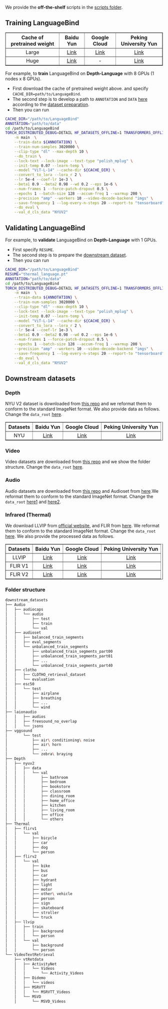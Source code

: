 We provide the **off-the-shelf** scripts in the [scripts folder](scripts).

## Training LanguageBind 


<div align="center">
<table border="1" width="100%">
    <tr align="center">
        <th>Cache of pretrained weight</th><th>Baidu Yun</th><th>Google Cloud</th><th>Peking University Yun</th>
    </tr>
    <tr align="center">
        <td>Large</td><td><a href="https://pan.baidu.com/s/1co46bkuUJXr8ePPKp1WWgA?pwd=ofm6">Link</a></td><td><a href="https://drive.google.com/drive/folders/1VQYZlqfKmCMuHffypf5F96odyMCEI87H?usp=drive_link">Link</a></td><td><a href="https://disk.pku.edu.cn:443/link/9CA764E6307790B01D2D4F7E314E8E43">Link</a></td>
    </tr>
    <tr align="center">
        <td>Huge</td><td><a href="https://pan.baidu.com/s/1QLpyXEYunoXS-oqGsvzKKA?pwd=vgo2">Link</a></td><td>-</td><td><a href="https://disk.pku.edu.cn:443/link/720A77A7DB9EFD167C5AC8E3FC4B6068">Link</a></td>
    </tr>
</table>
</div>


For example, to **train** LanguageBind on **Depth-Language** with 8 GPUs (1 nodes x 8 GPUs).
* First download the cache of pretrained weight above. and specify `CACHE_DIR=path/to/LanguageBind`.
* The second step is to develop a path to `ANNOTATION` and `DATA` [here](https://github.com/PKU-YuanGroup/LanguageBind/blob/main/data/base_datasets.py#L37) according to the [dataset preparation](https://github.com/PKU-YuanGroup/LanguageBind#-vidal-10m).
* Then you can run

```bash
CACHE_DIR="/path/to/LanguageBind"
ANNOTATION="path/to/data"
cd /path/to/LanguageBind
TORCH_DISTRIBUTED_DEBUG=DETAIL HF_DATASETS_OFFLINE=1 TRANSFORMERS_OFFLINE=1 torchrun --nnodes=1 --nproc_per_node 8 \
    -m main  \
    --train-data ${ANNOTATION} \
    --train-num-samples 3020000 \
    --clip-type "dl" --max-depth 10 \
    --do_train \
    --lock-text --lock-image --text-type "polish_mplug" \
    --init-temp 0.07 --learn-temp \
    --model "ViT-L-14" --cache-dir ${CACHE_DIR} \
    --convert_to_lora --lora_r 2 \
    --lr 5e-4 --coef-lr 1e-3 \
    --beta1 0.9 --beta2 0.98 --wd 0.2 --eps 1e-6 \
    --num-frames 1 --force-patch-dropout 0.5 \
    --epochs 1 --batch-size 128 --accum-freq 1 --warmup 200 \
    --precision "amp" --workers 10 --video-decode-backend "imgs" \
    --save-frequency 1 --log-every-n-steps 20 --report-to "tensorboard" --resume "latest" \
    --do_eval \
    --val_d_cls_data "NYUV2"
```


## Validating LanguageBind 

For example, to **validate** LanguageBind on **Depth-Language** with 1 GPUs.
* First specify ```RESUME```.
* The second step is to prepare the [downstream dataset](https://github.com/PKU-YuanGroup/LanguageBind/blob/main/TRAIN_AND_VALIDATE.md#downstream-datasets).
* Then you can run

```bash
CACHE_DIR="/path/to/LanguageBind"
RESUME="thermal_language.pt"
ANNOTATION="path/to/data"
cd /path/to/LanguageBind
TORCH_DISTRIBUTED_DEBUG=DETAIL HF_DATASETS_OFFLINE=1 TRANSFORMERS_OFFLINE=1 torchrun --nproc_per_node 1 \
    -m main  \
    --train-data ${ANNOTATION} \
    --train-num-samples 3020000 \
    --clip-type "dl" --max-depth 10 \
    --lock-text --lock-image --text-type "polish_mplug" \
    --init-temp 0.07 --learn-temp \
    --model "ViT-L-14" --cache-dir ${CACHE_DIR} \
    --convert_to_lora --lora_r 2 \
    --lr 5e-4 --coef-lr 1e-3 \
    --beta1 0.9 --beta2 0.98 --wd 0.2 --eps 1e-6 \
    --num-frames 1 --force-patch-dropout 0.5 \
    --epochs 1 --batch-size 128 --accum-freq 1 --warmup 200 \
    --precision "amp" --workers 10 --video-decode-backend "imgs" \
    --save-frequency 1 --log-every-n-steps 20 --report-to "tensorboard" --resume ${RESUME} \
    --do_eval \
    --val_d_cls_data "NYUV2"
```

## Downstream datasets

### Depth
NYU V2 dataset is downloaded from [this repo](https://github.com/TUI-NICR/nicr-scene-analysis-datasets/tree/main/nicr_scene_analysis_datasets/datasets/nyuv2) and we reformat them to conform to the standard ImageNet format. We also provide data as follows. Change the ```data_root``` [here](https://github.com/PKU-YuanGroup/LanguageBind/blob/main/data/build_datasets.py#L192).

<div align="center">
<table border="1" width="100%">
    <tr align="center">
        <th>Datasets</th><th>Baidu Yun</th><th>Google Cloud</th><th>Peking University Yun</th>
    </tr>
    <tr align="center">
        <td>NYU</td><td><a href="https://pan.baidu.com/s/1AGOG8U3F7W8AvJiEmuzs-A?pwd=1dsg">Link</a></td><td><a href="https://drive.google.com/file/d/1CltzrTBLFqLxJzpztSIN-5ZosZpXQQ6u/view?usp=sharing">Link</a></td><td><a href="https://disk.pku.edu.cn:443/link/7D7B164DEA64059793D3C3E3A65C0F64">Link</a></td>
    </tr>
</table>
</div>

### Video
Video datasets are downloaded from [this repo](https://github.com/jpthu17/HBI) and we show the folder structure. Change the ```data_root``` [here](https://github.com/PKU-YuanGroup/LanguageBind/blob/main/data/build_datasets.py#L74).

### Audio
Audio datasets are downloaded from [this repo](https://github.com/OFA-Sys/ONE-PEACE/blob/main/datasets.md#audio) and Audioset from [here](https://github.com/qiuqiangkong/audioset_tagging_cnn#1-download-dataset).We reformat them to conform to the standard ImageNet format. Change the ```data_root``` [here1](https://github.com/PKU-YuanGroup/LanguageBind/blob/main/data/build_datasets.py#L144) and [here2](https://github.com/PKU-YuanGroup/LanguageBind/blob/main/data/build_datasets.py#L159).

### Infrared (Thermal)
We download LLVIP from [official website](https://bupt-ai-cz.github.io/LLVIP/), and FLIR from [here](https://www.flir.com/oem/adas/adas-dataset-form/). We reformat them to conform to the standard ImageNet format. Change the ```data_root``` [here](https://github.com/PKU-YuanGroup/LanguageBind/blob/main/data/build_datasets.py#L24). We also provide the processed data as follows.

<div align="center">
<table border="1" width="100%">
    <tr align="center">
        <th>Datasets</th><th>Baidu Yun</th><th>Google Cloud</th><th>Peking University Yun</th>
    </tr>
    <tr align="center">
        <td>LLVIP</td><td><a href="https://pan.baidu.com/s/15HPVr016F7eO9005NDRJTg?pwd=46fh">Link</a></td><td><a href="https://drive.google.com/file/d/1RfKNR8q6dHiAHB4OlYecnkUSx-ghLuEO/view?usp=drive_link">Link</a></td><td><a href="https://disk.pku.edu.cn:443/link/30D592EA37AC7C411264801A74994376">Link</a></td>
    </tr>
    <tr align="center">
        <td>FLIR V1</td><td><a href="https://pan.baidu.com/s/1ZDSo5VPxJ4SA7wS_rNk0uQ?pwd=l491">Link</a></td><td><a href="https://drive.google.com/file/d/1CezCLJ4GUfPMFimitPfK40OV2j2Kr8t8/view?usp=drive_link">Link</a></td><td><a href="https://disk.pku.edu.cn:443/link/AD89D6ADE2CAC2407B00650870CBBDEC">Link</a></td>
    </tr>
    <tr align="center">
        <td>FLIR V2</td><td><a href="https://pan.baidu.com/s/16xdr2aQkHo3zJ4KbaTmO3Q?pwd=tj9f">Link</a></td><td><a href="https://drive.google.com/file/d/1Z2ThG5QH-9biFI2-Z8k2fBKSA6Nrees6/view?usp=drive_link">Link</a></td><td><a href="https://disk.pku.edu.cn:443/link/E06C010970B0ED51926700D2F7A21EA8">Link</a></td>
    </tr>
</table>
</div>

### Folder structure
```bash
downstream_datasets
├── Audio
│   ├── audiocaps
│   │   └── audio
│   │       ├── test
│   │       ├── train
│   │       └── val
│   ├── audioset
│   │   ├── balanced_train_segments
│   │   ├── eval_segments
│   │   └── unbalanced_train_segments
│   │       ├── unbalanced_train_segments_part00
│   │       ├── unbalanced_train_segments_part01
│   │       ├── ...
│   │       └── unbalanced_train_segments_part40
│   ├── clotho
│   │   ├── CLOTHO_retrieval_dataset
│   │   └── evaluation
│   ├── esc50
│   │   └── test
│   │       ├── airplane
│   │       ├── breathing
│   │       ├── ...
│   │       └── wind
├── laionaudio
│   │   ├── audios
│   │   ├── freesound_no_overlap
│   │   └── jsons
├── vggsound
│       └── test
│           ├── air\ conditioning\ noise
│           ├── air\ horn
│           ├── ...
│           └── zebra\ braying
├── Depth
│   ├── nyuv2
│   │   ├── data
│   │   │   └── val
│   │   │       ├── bathroom
│   │   │       ├── bedroom
│   │   │       ├── bookstore
│   │   │       ├── classroom
│   │   │       ├── dining_room
│   │   │       ├── home_office
│   │   │       ├── kitchen
│   │   │       ├── living_room
│   │   │       ├── office
│   │   │       └── others
├── Thermal
│   ├── flirv1
│   │   └── val
│   │       ├── bicycle
│   │       ├── car
│   │       ├── dog
│   │       └── person
│   ├── flirv2
│   │   └── val
│   │       ├── bike
│   │       ├── bus
│   │       ├── car
│   │       ├── hydrant
│   │       ├── light
│   │       ├── motor
│   │       ├── other\ vehicle
│   │       ├── person
│   │       ├── sign
│   │       ├── skateboard
│   │       ├── stroller
│   │       └── truck
│   ├── llvip
│   │   ├── train
│   │   │   ├── background
│   │   │   └── person
│   │   └── val
│   │       ├── background
│   │       └── person
└── VideoTextRetrieval
    ├── vtRetdata
    │   ├── ActivityNet
    │   │   └── Videos
    │   │       └── Activity_Videos
    │   ├── Didemo
    │   │   └── videos
    │   ├── MSRVTT
    │   │   └── MSRVTT_Videos
    │   └── MSVD
    │       └── MSVD_Videos
```

